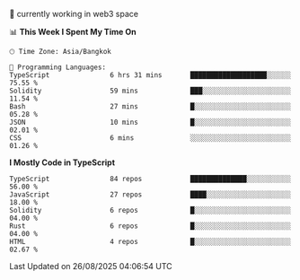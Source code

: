 🔭 currently working in web3 space

<!--START_SECTION:waka-->
📊 **This Week I Spent My Time On** 

```text
🕑︎ Time Zone: Asia/Bangkok

💬 Programming Languages: 
TypeScript               6 hrs 31 mins       ███████████████████░░░░░░   75.55 % 
Solidity                 59 mins             ███░░░░░░░░░░░░░░░░░░░░░░   11.54 % 
Bash                     27 mins             █░░░░░░░░░░░░░░░░░░░░░░░░   05.28 % 
JSON                     10 mins             █░░░░░░░░░░░░░░░░░░░░░░░░   02.01 % 
CSS                      6 mins              ░░░░░░░░░░░░░░░░░░░░░░░░░   01.26 % 
```

**I Mostly Code in TypeScript** 

```text
TypeScript               84 repos            ██████████████░░░░░░░░░░░   56.00 % 
JavaScript               27 repos            ████░░░░░░░░░░░░░░░░░░░░░   18.00 % 
Solidity                 6 repos             █░░░░░░░░░░░░░░░░░░░░░░░░   04.00 % 
Rust                     6 repos             █░░░░░░░░░░░░░░░░░░░░░░░░   04.00 % 
HTML                     4 repos             █░░░░░░░░░░░░░░░░░░░░░░░░   02.67 % 
```




 Last Updated on 26/08/2025 04:06:54 UTC
<!--END_SECTION:waka-->
